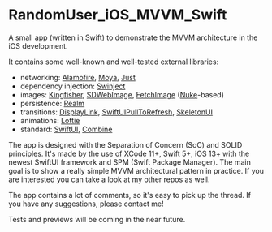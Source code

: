 # RandomUser_iOS_MVVM_Swift
A small app (written in Swift) to demonstrate the MVVM architecture in the iOS development.

It contains some well-known and well-tested external libraries:
- networking: [Alamofire](https://github.com/Alamofire/Alamofire), [Moya](https://github.com/Moya/Moya), [Just](https://github.com/dduan/Just)
- dependency injection: [Swinject](https://github.com/Swinject/Swinject)
- images: [Kingfisher](https://github.com/onevcat/Kingfisher), [SDWebImage](https://github.com/SDWebImage/SDWebImage), [FetchImage](https://github.com/kean/FetchImage) ([Nuke](https://github.com/kean/Nuke)-based)
- persistence: [Realm](https://github.com/realm/realm-cocoa)
- transitions: [DisplayLink](https://github.com/timdonnelly/DisplayLink), [SwiftUIPullToRefresh](https://github.com/phuhuynh2411/SwiftUI-PullToRefresh), [SkeletonUI](https://github.com/CSolanaM/SkeletonUI)
- animations: [Lottie](https://github.com/airbnb/lottie-ios)
- standard: [SwiftUI](https://developer.apple.com/documentation/swiftui), [Combine](https://developer.apple.com/documentation/combine)

The app is designed with the Separation of Concern (SoC) and SOLID principles. It's made by the use of XCode 11+, Swift 5+, iOS 13+ with the newest SwiftUI framework and SPM (Swift Package Manager). The main goal is to show a really simple MVVM architectural pattern in practice. If you are interested you can take a look at my other repos as well.

The app contains a lot of comments, so it's easy to pick up the thread. If you have any suggestions, please contact me!

Tests and previews will be coming in the near future.
